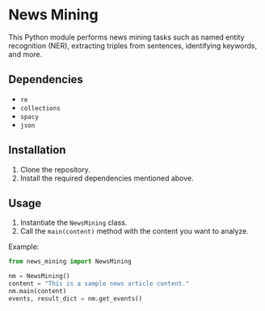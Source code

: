 # News Mining

This Python module performs news mining tasks such as named entity recognition (NER), extracting triples from sentences, identifying keywords, and more.

## Dependencies
- `re`
- `collections`
- `spacy`
- `json`

## Installation
1. Clone the repository.
2. Install the required dependencies mentioned above.

## Usage
1. Instantiate the `NewsMining` class.
2. Call the `main(content)` method with the content you want to analyze.

Example:
```python
from news_mining import NewsMining

nm = NewsMining()
content = "This is a sample news article content."
nm.main(content)
events, result_dict = nm.get_events()

